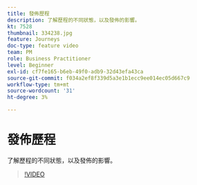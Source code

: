 ```yaml
---
title: 發佈歷程
description: 了解歷程的不同狀態，以及發佈的影響。
kt: 7528
thumbnail: 334238.jpg
feature: Journeys
doc-type: feature video
team: PM
role: Business Practitioner
level: Beginner
exl-id: cf7fe165-b6eb-49f0-adb9-32d43efa43ca
source-git-commit: f034a2ef8f339d5a3e1b1ecc9ee014ec05d667c9
workflow-type: tm+mt
source-wordcount: '31'
ht-degree: 3%

---
```


# 發佈歷程

了解歷程的不同狀態，以及發佈的影響。

>[!VIDEO](https://video.tv.adobe.com/v/334238?quality=12)
